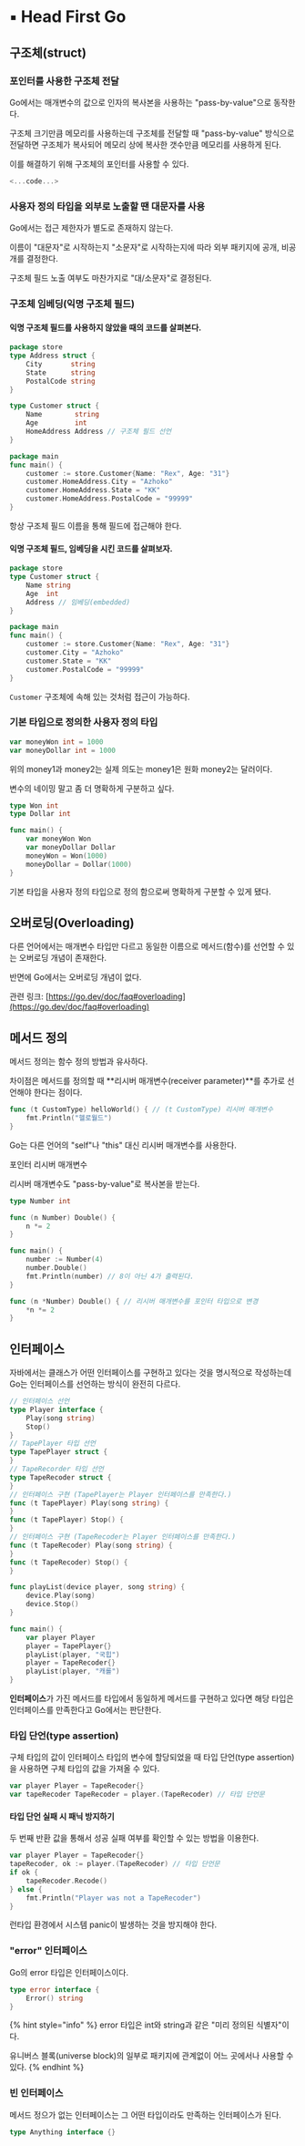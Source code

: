 # ▪️ Head First Go

## 구조체(struct) <a href="#go-struct" id="go-struct"></a>

### 포인터를 사용한 구조체 전달 <a href="#go-struct-pointer" id="go-struct-pointer"></a>

Go에서는 매개변수의 값으로 인자의 복사본을 사용하는 "pass-by-value"으로 동작한다.

구조체 크기만큼 메모리를 사용하는데 구조체를 전달할 때 "pass-by-value" 방식으로 전달하면 구조체가 복사되어 메모리 상에 복사한 갯수만큼 메모리를 사용하게 된다.

이를 해결하기 위해 구조체의 포인터를 사용할 수 있다.

```go
<...code...>
```



### 사용자 정의 타입을 외부로 노출할 땐 대문자를 사용 <a href="#go-struct-customtype" id="go-struct-customtype"></a>

Go에서는 접근 제한자가 별도로 존재하지 않는다.

이름이 "대문자"로 시작하는지 "소문자"로 시작하는지에 따라 외부 패키지에 공개, 비공개를 결정한다.

구조체 필드 노출 여부도 마찬가지로 "대/소문자"로 결정된다.



### 구조체 임베딩(익명 구조체 필드) <a href="#go-struct-anonymous" id="go-struct-anonymous"></a>

#### 익명 구조체 필드를 사용하지 않았을 때의 코드를 살펴본다.

```go
package store
type Address struct {
    City       string
    State      string
    PostalCode string
}

type Customer struct {
    Name        string
    Age         int
    HomeAddress Address // 구조체 필드 선언
}

package main
func main() {
    customer := store.Customer{Name: "Rex", Age: "31"}
    customer.HomeAddress.City = "Azhoko"
    customer.HomeAddress.State = "KK"
    customer.HomeAddress.PostalCode = "99999"
}

```

항상 구조체 필드 이름을 통해 필드에 접근해야 한다.

#### 익명 구조체 필드, 임베딩을 시킨 코드를 살펴보자.

```go
package store
type Customer struct {
    Name string
    Age  int
    Address // 임베딩(embedded)
}

package main
func main() {
    customer := store.Customer{Name: "Rex", Age: "31"}
    customer.City = "Azhoko"
    customer.State = "KK"
    customer.PostalCode = "99999"    
}
```

`Customer` 구조체에 속해 있는 것처럼 접근이 가능하다.



### 기본 타입으로 정의한 사용자 정의 타입

```go
var moneyWon int = 1000
var moneyDollar int = 1000
```

위의 money1과 money2는 실제 의도는 money1은 원화 money2는 달러이다.

변수의 네이밍 말고 좀 더 명확하게 구분하고 싶다.

```go
type Won int
type Dollar int

func main() {
    var moneyWon Won
    var moneyDollar Dollar
    moneyWon = Won(1000)
    moneyDollar = Dollar(1000)
}
```

기본 타입을 사용자 정의 타입으로 정의 함으로써 명확하게 구분할 수 있게 됐다.



## 오버로딩(Overloading)

다른 언어에서는 매개변수 타입만 다르고 동일한 이름으로 메서드(함수)를 선언할 수 있는 오버로딩 개념이 존재한다.

반면에 Go에서는 오버로딩 개념이 없다.

관련 링크: [https://go.dev/doc/faq#overloading](https://go.dev/doc/faq#overloading)



## 메서드 정의

메서드 정의는 함수 정의 방법과 유사하다.

차이점은 메서드를 정의할 때 **리시버 매개변수(receiver parameter)**를 추가로 선언해야 한다는 점이다.

```go
func (t CustomType) helloWorld() { // (t CustomType) 리시버 매개변수
    fmt.Println("헬로월드")
}
```

Go는 다른 언어의 "self"나 "this" 대신 리시버 매개변수를 사용한다.

포인터 리시버 매개변수

리시버 매개변수도 "pass-by-value"로 복사본을 받는다.

```go
type Number int

func (n Number) Double() {
    n *= 2
}

func main() {
    number := Number(4)
    number.Double()
    fmt.Println(number) // 8이 아닌 4가 출력된다.
}
```

```go
func (n *Number) Double() { // 리시버 매개변수를 포인터 타입으로 변경
    *n *= 2
}
```



## 인터페이스

자바에서는 클래스가 어떤 인터페이스를 구현하고 있다는 것을 명시적으로 작성하는데 Go는 인터페이스를 선언하는 방식이 완전히 다르다.

```go
// 인터페이스 선언
type Player interface {
    Play(song string)
    Stop()
}
// TapePlayer 타입 선언
type TapePlayer struct {
}
// TapeRecorder 타입 선언
type TapeRecoder struct {
}
// 인터페이스 구현 (TapePlayer는 Player 인터페이스를 만족한다.)
func (t TapePlayer) Play(song string) {
}
func (t TapePlayer) Stop() {
}
// 인터페이스 구현 (TapeRecoder는 Player 인터페이스를 만족한다.)
func (t TapeRecoder) Play(song string) {
}
func (t TapeRecoder) Stop() {
}

func playList(device player, song string) {
    device.Play(song)
    device.Stop()
}

func main() {
    var player Player
    player = TapePlayer{}
    playList(player, "국힙")
    player = TapeRecoder{}
    playList(player, "캐롤")
}
```

**인터페이스**가 가진 메서드를 타입에서 동일하게 메서드를 구현하고 있다면 해당 타입은 인터페이스를 만족한다고 Go에서는 판단한다.

### 타입 단언(type assertion)

구체 타입의 값이 인터페이스 타입의 변수에 할당되었을 때 타입 단언(type assertion)을 사용하면 구체 타입의 값을 가져올 수 있다.

```go
var player Player = TapeRecoder{}
var tapeRecoder TapeRecoder = player.(TapeRecoder) // 타입 단언문
```

#### 타입 단언 실패 시 패닉 방지하기

두 번째 반환 값을 통해서 성공 실패 여부를 확인할 수 있는 방법을 이용한다.

```go
var player Player = TapeRecoder{}
tapeRecoder, ok := player.(TapeRecoder) // 타입 단언문
if ok {
    tapeRecoder.Recode()
} else {
    fmt.Println("Player was not a TapeRecoder")
}
```

런타입 환경에서 시스템 panic이 발생하는 것을 방지해야 한다.

### "error" 인터페이스

Go의 error 타입은 인터페이스이다.

```go
type error interface {
    Error() string
}
```

{% hint style="info" %}
error 타입은 int와 string과 같은 "미리 정의된 식별자"이다.

유니버스 블록(universe block)의 일부로 패키지에 관계없이 어느 곳에서나 사용할 수 있다.
{% endhint %}

### 빈 인터페이스

메서드 정으가 없는 인터페이스는 그 어떤 타입이라도 만족하는 인터페이스가 된다.

```go
type Anything interface {}
```



